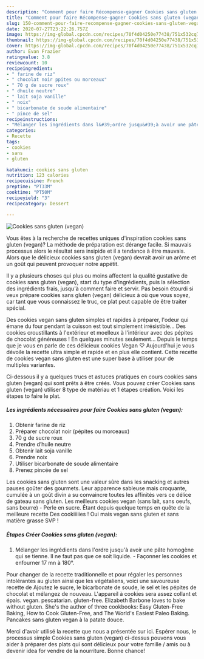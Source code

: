 ```yaml
---
description: "Comment pour faire Récompense-gagner Cookies sans gluten (vegan)"
title: "Comment pour faire Récompense-gagner Cookies sans gluten (vegan)"
slug: 150-comment-pour-faire-recompense-gagner-cookies-sans-gluten-vegan
date: 2020-07-27T23:22:26.757Z
image: https://img-global.cpcdn.com/recipes/70f4d04250e77438/751x532cq70/cookies-sans-gluten-vegan-photo-principale-de-la-recette.jpg
thumbnail: https://img-global.cpcdn.com/recipes/70f4d04250e77438/751x532cq70/cookies-sans-gluten-vegan-photo-principale-de-la-recette.jpg
cover: https://img-global.cpcdn.com/recipes/70f4d04250e77438/751x532cq70/cookies-sans-gluten-vegan-photo-principale-de-la-recette.jpg
author: Evan Frazier
ratingvalue: 3.8
reviewcount: 10
recipeingredient:
- " farine de riz"
- " chocolat noir ppites ou morceaux"
- " 70 g de sucre roux"
- " dhuile neutre"
- " lait soja vanille"
- " noix"
- " bicarbonate de soude alimentaire"
- " pince de sel"
recipeinstructions:
- "Mélanger les ingrédients dans l&#39;ordre jusqu&#39;à avoir une pâte homogène qui se tienne. Il ne faut pas que ce soit liquide. Façonner les cookies et enfourner 17 mn à 180°."
categories:
- Recette
tags:
- cookies
- sans
- gluten

katakunci: cookies sans gluten 
nutrition: 123 calories
recipecuisine: French
preptime: "PT33M"
cooktime: "PT50M"
recipeyield: "3"
recipecategory: Dessert

---
```



![Cookies sans gluten (vegan)](https://img-global.cpcdn.com/recipes/70f4d04250e77438/751x532cq70/cookies-sans-gluten-vegan-photo-principale-de-la-recette.jpg)

Vous êtes à la recherche de recettes uniques d'inspiration cookies sans gluten (vegan)? La méthode de préparation est dérange facile. Si mauvais processus alors le résultat sera insipide et il a tendance à être mauvais. Alors que le délicieux cookies sans gluten (vegan) devrait avoir un arôme et un goût qui peuvent provoquer notre appétit.

Il y a plusieurs choses qui plus ou moins affectent la qualité gustative de cookies sans gluten (vegan), start du type d'ingrédients, puis la sélection des ingrédients frais, jusqu'à comment faire et servir. Pas besoin étourdi si veux prépare cookies sans gluten (vegan) délicieux à où que vous soyez, car tant que vous connaissez le truc, ce plat peut capable de être traiter spécial.

Des cookies vegan sans gluten simples et rapides à préparer, l&#39;odeur qui émane du four pendant la cuisson est tout simplement irrésistible… Des cookies croustillants à l&#39;extérieur et moelleux à l&#39;intérieur avec des pépites de chocolat généreuses ! En quelques minutes seulement… Depuis le temps que je vous en parle de ces délicieux cookies Vegan ♡ Aujourd&#39;hui je vous dévoile la recette ultra simple et rapide et en plus elle contient. Cette recette de cookies vegan sans gluten est une super base à utiliser pour de multiples variantes.


Ci-dessous il y a quelques trucs et astuces pratiques en cours cookies sans gluten (vegan) qui sont prêts à être créés. Vous pouvez créer Cookies sans gluten (vegan) utiliser 8 type de matériau et 1 étapes création. Voici les étapes to faire le plat.

<!--inarticleads1-->

##### Les ingrédients nécessaires pour faire Cookies sans gluten (vegan):

1. Obtenir  farine​ de riz​
1. Préparer  chocolat noir (pépites ou morceaux)
1.   ​70 g de sucre roux
1. Prendre  d’huile neutre
1. Obtenir  lait soja vanille
1. Prendre  noix
1. Utiliser  bicarbonate de soude alimentaire
1. Prenez  pincée de sel


Les cookies sans gluten sont une valeur sûre dans les snacking et autres pauses goûter des gourmets. Leur apparence sableuse mais croquante, cumulée à un goût divin a su convaincre toutes les affinités vers ce délice de gateau sans gluten. Les meilleurs cookies vegan (sans lait, sans oeufs, sans beurre) - Perle en sucre. Étant depuis quelque temps en quête de la meilleure recette Des cookiiiiies ! Oui mais vegan sans gluten et sans matière grasse SVP ! 

<!--inarticleads2-->

##### Étapes Créer Cookies sans gluten (vegan):

1. Mélanger les ingrédients dans l&#39;ordre jusqu&#39;à avoir une pâte homogène qui se tienne. Il ne faut pas que ce soit liquide. - Façonner les cookies et enfourner 17 mn à 180°.


Pour changer de la recette traditionnelle et pour régaler les personnes intolérantes au gluten ainsi que les végétaliens, voici une savoureuse recette de Ajoutez le sucre, le bicarbonate de soude, le sel et les pépites de chocolat et mélangez de nouveau. L&#39;appareil à cookies sera assez collant et épais. vegan. pescatarian. gluten-free. Elizabeth Barbone loves to bake without gluten. She&#39;s the author of three cookbooks: Easy Gluten-Free Baking, How to Cook Gluten-Free, and The World&#39;s Easiest Paleo Baking. Pancakes sans gluten vegan à la patate douce. 


Merci d'avoir utilisé la recette que nous a présentée sur ici. Espérer nous, le processus simple Cookies sans gluten (vegan) ci-dessus pouvons vous aider à préparer des plats qui sont délicieux pour votre famille / amis ou à devenir idea for vendre de la nourriture. Bonne chance!
